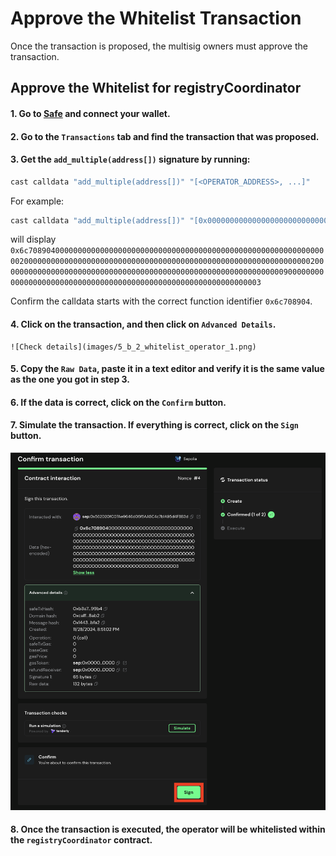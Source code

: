 # Approve the Whitelist Transaction

Once the transaction is proposed, the multisig owners must approve the transaction.

## Approve the Whitelist for registryCoordinator

#### 1. Go to [Safe](https://app.safe.global/home) and connect your wallet.

#### 2. Go to the `Transactions` tab and find the transaction that was proposed.

#### 3. Get the ```add_multiple(address[])``` signature by running:
   
   ```bash
   cast calldata "add_multiple(address[])" "[<OPERATOR_ADDRESS>, ...]"
   ```
   
   For example:
   ```bash
   cast calldata "add_multiple(address[])" "[0x0000000000000000000000000000000000000009, 0x0000000000000000000000000000000000000003]"
   ```
   will display ```0x6c7089040000000000000000000000000000000000000000000000000000000000000020000000000000000000000000000000000000000000000000000000000000000200000000000000000000000000000000000000000000000000000000000000090000000000000000000000000000000000000000000000000000000000000003```

   Confirm the calldata starts with the correct function identifier ```0x6c708904```.
   
#### 4. Click on the transaction, and then click on ```Advanced Details```.

    ![Check details](images/5_b_2_whitelist_operator_1.png)

#### 5. Copy the ```Raw Data```, paste it in a text editor and verify it is the same value as the one you got in step 3.

#### 6. If the data is correct, click on the `Confirm` button.

#### 7. Simulate the transaction. If everything is correct, click on the `Sign` button.

   ![Sign transaction](images/5_b_2_whitelist_operator_2.png)

#### 8. Once the transaction is executed, the operator will be whitelisted within the `registryCoordinator` contract.